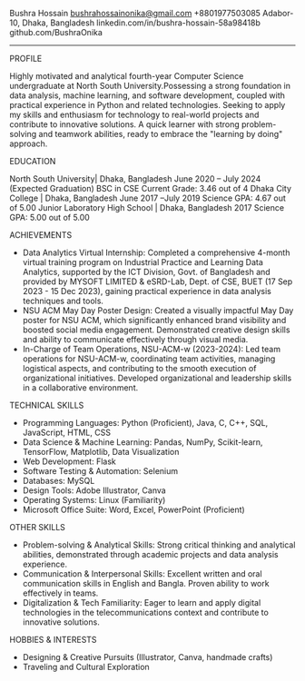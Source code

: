 Bushra Hossain
bushrahossainonika@gmail.com                                         +8801977503085
Adabor-10, Dhaka, Bangladesh                          linkedin.com/in/bushra-hossain-58a98418b
							github.com/BushraOnika
________________________________________

PROFILE

Highly motivated and analytical fourth-year Computer Science undergraduate at North South University.Possessing a strong foundation in data analysis, machine learning, and software development, coupled with practical experience in Python and related technologies.  Seeking to apply my skills and enthusiasm for technology to real-world projects and contribute to innovative solutions.  A quick learner with strong problem-solving and teamwork abilities, ready to embrace the "learning by doing" approach.

EDUCATION

North South University| Dhaka, Bangladesh                                                 June 2020 – July 2024 (Expected Graduation)
BSC in CSE
Current Grade: 3.46 out of 4
Dhaka City College | Dhaka, Bangladesh                                                     June 2017 –July 2019
Science
GPA: 4.67 out of 5.00
Junior Laboratory High School | Dhaka, Bangladesh                                             2017
Science
GPA: 5.00 out of 5.00

ACHIEVEMENTS

* Data Analytics Virtual Internship: Completed a comprehensive 4-month virtual training program on Industrial Practice and Learning Data Analytics, supported by the ICT Division, Govt. of Bangladesh and provided by MYSOFT LIMITED & eSRD-Lab, Dept. of CSE, BUET (17 Sep 2023 - 15 Dec 2023), gaining practical experience in data analysis techniques and tools.
* NSU ACM May Day Poster Design: Created a visually impactful May Day poster for NSU ACM, which significantly enhanced brand visibility and boosted social media engagement. Demonstrated creative design skills and ability to communicate effectively through visual media.
* In-Charge of Team Operations, NSU-ACM-w (2023-2024): Led team operations for NSU-ACM-w, coordinating team activities, managing logistical aspects, and contributing to the smooth execution of organizational initiatives. Developed organizational and leadership skills in a collaborative environment.

TECHNICAL SKILLS

* Programming Languages: Python (Proficient), Java, C, C++, SQL, JavaScript, HTML, CSS
* Data Science & Machine Learning: Pandas, NumPy, Scikit-learn, TensorFlow, Matplotlib, Data Visualization
* Web Development: Flask
* Software Testing & Automation: Selenium
* Databases: MySQL
* Design Tools: Adobe Illustrator, Canva
* Operating Systems: Linux (Familiarity)
* Microsoft Office Suite: Word, Excel, PowerPoint (Proficient)

OTHER SKILLS

* Problem-solving & Analytical Skills: Strong critical thinking and analytical abilities, demonstrated through academic projects and data analysis experience.
* Communication & Interpersonal Skills: Excellent written and oral communication skills in English and Bangla. Proven ability to work effectively in teams.
* Digitalization & Tech Familiarity: Eager to learn and apply digital technologies in the telecommunications context and contribute to innovative solutions.

HOBBIES & INTERESTS

* Designing & Creative Pursuits (Illustrator, Canva, handmade crafts)
* Traveling and Cultural Exploration
